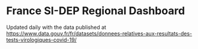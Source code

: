 # France SI-DEP Regional Dashboard

Updated daily with the data published at https://www.data.gouv.fr/fr/datasets/donnees-relatives-aux-resultats-des-tests-virologiques-covid-19/
